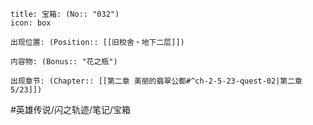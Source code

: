 ---
---
```ad-quote
title: 宝箱: (No:: "032")
icon: box

出现位置: (Position:: [[旧校舍‧地下二层]])

内容物: (Bonus:: "花之瓶")

出现章节: (Chapter:: [[第二章 美丽的翡翠公都#^ch-2-5-23-quest-02|第二章5/23]])

```

#英雄传说/闪之轨迹/笔记/宝箱